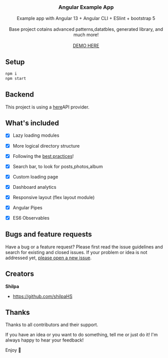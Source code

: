<p align="center">
  <h3 align="center">Angular Example App</h3>

  <p align="center">
    Example app with Angular 13 + Angular CLI + ESlint + bootstrap 5
    <br>
    <br>
    Base project cotains advanced patterns,datatbles, generated library, and much more!
    <br>
    <br>
    <a href="https://mockup-859bb.web.app/">DEMO HERE</a>
  </p>
</p>

## Setup

```bash
npm i
npm start
```

## Backend

This project is using a [here](https://jsonplaceholder.typicode.com/)API provider.

## What's included

- [x] Lazy loading modules
- [x] More logical directory structure
- [x] Following the [best practices](https://angular.io/guide/styleguide)!
- [x] Search bar, to look for posts,photos,album
- [x] Custom loading page
- [x] Dashboard analytics
- [x] Responsive layout (flex layout module)
- [x] Angular Pipes
- [x] ES6  Observables


## Bugs and feature requests

Have a bug or a feature request? Please first read the issue guidelines
and search for existing and closed issues. If your problem or idea is not addressed yet,
[please open a new issue](https://github.com/shilpaHS/mockup/issues/new).

## Creators

**Shilpa**

- <https://github.com/shilpaHS>

## Thanks

Thanks to all contributors and their support.

If you have an idea or you want to do something, tell me or just do it! I'm always happy to hear
your feedback!

Enjoy :metal:
